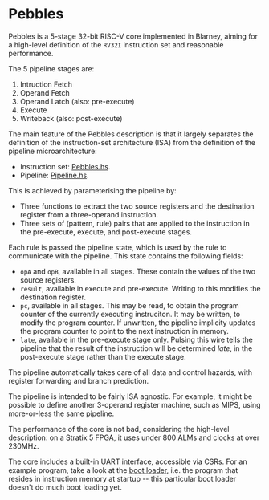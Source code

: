 # Pebbles

Pebbles is a 5-stage 32-bit RISC-V core implemented in Blarney, aiming
for a high-level definition of the `RV32I` instruction set and
reasonable performance.

The 5 pipeline stages are:

  1. Intruction Fetch
  2. Operand Fetch
  3. Operand Latch (also: pre-execute)
  4. Execute
  5. Writeback (also: post-execute)

The main feature of the Pebbles description is that it largely
separates the definition of the instruction-set architecture (ISA)
from the definition of the pipeline microarchitecture:

  * Instruction set: [Pebbles.hs](Pebbles.hs).
  * Pipeline: [Pipeline.hs](Pipeline.hs).

This is achieved by parameterising the pipeline by:

  * Three functions to extract the two source registers and the 
    destination register from a three-operand instruction.
  * Three sets of (pattern, rule) pairs that are applied to the
    instruction in the pre-execute, execute, and post-execute stages.

Each rule is passed the pipeline state, which is used by the rule to
communicate with the pipeline.  This state contains the following
fields:

  * `opA` and `opB`, available in all stages.  These contain the
    values of the two source registers.
  * `result`, available in execute and pre-execute.  Writing to this
    modifies the destination register.
  * `pc`, available in all stages.  This may be read, to obtain the
    program counter of the currently executing instruciton.  It may be
    written, to modify the program counter.
    If unwritten, the pipeline implicity updates the program counter
    to point to the next instruction in memory.
  * `late`, available in the pre-execute stage only.  Pulsing this
    wire tells the pipeline that the result of the instruction will be
    determined *late*, in the post-execute stage rather than the execute
    stage.

The pipeline automatically takes care of all data and control hazards,
with register forwarding and branch prediction.

The pipeline is intended to be fairly ISA agnostic.  For example, it
might be possible to define another 3-operand register machine, such
as MIPS, using more-or-less the same pipeline.

The performance of the core is not bad, considering the high-level
description: on a Stratix 5 FPGA, it uses under 800 ALMs and clocks at
over 230MHz.

The core includes a built-in UART interface, accessible via CSRs.  For
an example program, take a look at the [boot loader](Boot/main.c),
i.e.  the program that resides in instruction memory at startup --
this particular boot loader doesn't do much boot loading yet.
